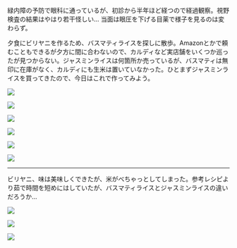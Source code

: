 緑内障の予防で眼科に通っているが、初診から半年ほど経つので経過観察。視野検査の結果はやはり若干怪しい... 当面は眼圧を下げる目薬で様子を見るのは変わらず。

夕食にビリヤニを作るため、バスマティライスを探しに散歩。Amazonとかで頼むこともできるが夕方に間に合わないので、カルディなど実店舗をいくつか巡ったが見つからない。ジャスミンライスは何箇所か売っているが、バスマティは無印に在庫がなく、カルディにも生米は置いていなかった。ひとまずジャスミンライスを買ってきたので、今日はこれで作ってみよう。

![](https://photos.old.apkas.net/medium/202406/20240614-094059.webp)

![](https://photos.old.apkas.net/medium/202406/20240614-102320.webp)

![](https://photos.old.apkas.net/medium/202406/20240614-102854.webp)

![](https://photos.old.apkas.net/medium/202406/20240614-103050.webp)

![](https://photos.old.apkas.net/medium/202406/20240614-104622.webp)

![](https://photos.old.apkas.net/medium/202406/20240614-104711.webp)

---

ビリヤニ、味は美味しくできたが、米がべちゃっとしてしまった。参考レシピより茹で時間を短めにはしていたが、バスマティライスとジャスミンライスの違いだろうか...

![](https://photos.old.apkas.net/medium/202406/20240614-183244.webp)

![](https://photos.old.apkas.net/medium/202406/20240614-185525.webp)

![](https://photos.old.apkas.net/medium/202406/20240614-193748.webp)

